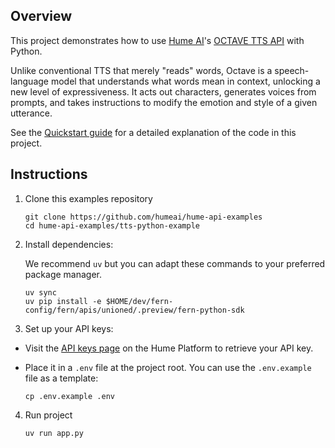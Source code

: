 ## Overview

This project demonstrates how to use [Hume AI](https://hume.ai)'s [OCTAVE TTS API](https://dev.hume.ai/docs/text-to-speech-tts/overview) with Python.

Unlike conventional TTS that merely "reads" words, Octave is a speech-language model that understands what words mean in context, unlocking a new level of expressiveness. It acts out characters, generates voices from prompts, and takes instructions to modify the emotion and style of a given utterance.

See the [Quickstart guide](https://dev.hume.ai/docs/text-to-speech-tts/quickstart/python) for a detailed explanation of the code in this project.

## Instructions

1. Clone this examples repository

    ```shell
    git clone https://github.com/humeai/hume-api-examples
    cd hume-api-examples/tts-python-example
    ```

2. Install dependencies:

    We recommend `uv` but you can adapt these commands to your preferred package manager.
    ```shell
    uv sync
    uv pip install -e $HOME/dev/fern-config/fern/apis/unioned/.preview/fern-python-sdk
    ```

3. Set up your API keys:

  * Visit the [API keys page](https://platform.hume.ai/settings/keys) on the Hume Platform to retrieve your API key.
  * Place it in a `.env` file at the project root. You can use the `.env.example` file as a template:

    ```shell
    cp .env.example .env
    ```

4. Run project

    ```shell
    uv run app.py
    ```
